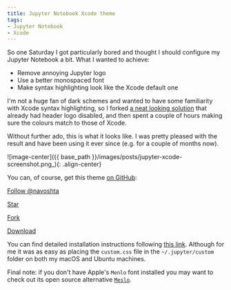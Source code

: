 ```yaml
---
title: Jupyter Notebook Xcode theme
tags:
- Jupyter Notebook
- Xcode
---
```

So one Saturday I got particularly bored and thought I should configure my Jupyter Notebook a bit. <!--more--> What I wanted to achieve:

* Remove annoying Jupyter logo
* Use a better monospaced font
* Make syntax highlighting look like the Xcode default one

I'm not a huge fan of dark schemes and wanted to have some familiarity with Xcode syntax highlighting, so I forked [a neat looking solution](https://github.com/neilpanchal/iPython-Notebook-Theme) that already had header logo disabled, and then spent a couple of hours making sure the colours match to those of Xcode. 

Without further ado, this is what it looks like. I was pretty pleased with the result and have been using it ever since (e.g. for a couple of months now).

 ![image-center]({{ base_path }}/images/posts/jupyter-xcode-screenshot.png_){: .align-center}    

You can, of course, get this theme [on GitHub](https://github.com/navoshta/Jupyter-Notebook-Theme):

<!-- Place this tag where you want the button to render. -->
<a class="github-button" href="https://github.com/navoshta" data-style="mega" data-count-href="/navoshta/followers" data-count-api="/users/navoshta#followers" data-count-aria-label="# followers on GitHub" aria-label="Follow @navoshta on GitHub">Follow @navoshta</a>
<!-- Place this tag where you want the button to render. -->
<a class="github-button" href="https://github.com/navoshta/Jupyter-Notebook-Theme" data-icon="octicon-star" data-style="mega" data-count-href="/navoshta/Jupyter-Notebook-Theme/stargazers" data-count-api="/repos/navoshta/Jupyter-Notebook-Theme#stargazers_count" data-count-aria-label="# stargazers on GitHub" aria-label="Star navoshta/Jupyter-Notebook-Theme on GitHub">Star</a>
<!-- Place this tag where you want the button to render. -->
<a class="github-button" href="https://github.com/navoshta/Jupyter-Notebook-Theme/fork" data-icon="octicon-repo-forked" data-style="mega" data-count-href="/navoshta/Jupyter-Notebook-Theme/network" data-count-api="/repos/navoshta/Jupyter-Notebook-Theme#forks_count" data-count-aria-label="# forks on GitHub" aria-label="Fork navoshta/Jupyter-Notebook-Theme on GitHub">Fork</a>
<!-- Place this tag where you want the button to render. -->
<a class="github-button" href="https://github.com/navoshta/Jupyter-Notebook-Theme/archive/master.zip" data-icon="octicon-cloud-download" data-style="mega" aria-label="Download navoshta/Jupyter-Notebook-Theme on GitHub">Download</a>

<!-- Place this tag in your head or just before your close body tag. -->
<script async defer src="https://buttons.github.io/buttons.js"></script>

 You can find detailed installation instructions following [this link](https://github.com/nsonnad/base16-ipython-notebook). Although for me it was as easy as placing the `custom.css` file in the `~/.jupyter/custom` folder on both my macOS and Ubuntu machines.

Final note: if you don't have Apple's `Menlo` font installed you may want to check out its open source alternative [`Meslo`](https://github.com/andreberg/Meslo-Font).